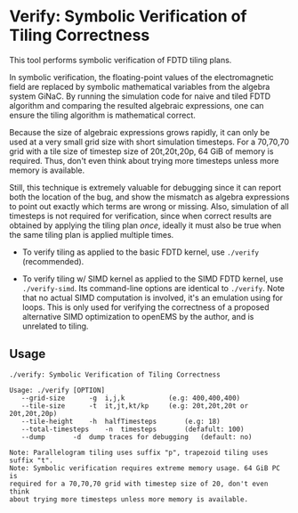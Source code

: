 Verify: Symbolic Verification of Tiling Correctness
=========================================================

This tool performs symbolic verification of FDTD tiling plans.

In symbolic verification, the floating-point values of the electromagnetic
field are replaced by symbolic mathematical variables from the algebra
system GiNaC. By running the simulation code for naive and tiled FDTD
algorithm and comparing the resulted algebraic expressions, one can ensure
the tiling algorithm is mathematical correct.

Because the size of algebraic expressions grows rapidly, it can only be used
at a very small grid size with short simulation timesteps. For a 70,70,70
grid with a tile size of timestep size of 20t,20t,20p, 64 GiB of memory
is required. Thus, don't even think about trying more timesteps unless more
memory is available.

Still, this technique is extremely valuable for debugging since it can report
both the location of the bug, and show the mismatch as algebra expressions to
point out exactly which terms are wrong or missing. Also, simulation of all
timesteps is not required for verification, since when correct results are
obtained by applying the tiling plan *once*, ideally it must also be true
when the same tiling plan is applied multiple times.

* To verify tiling as applied to the basic FDTD kernel, use `./verify`
(recommended).

* To verify tiling w/ SIMD kernel as applied to the SIMD FDTD kernel,
use `./verify-simd`. Its command-line options are identical to `./verify`.
Note that no actual SIMD computation is involved, it's an emulation using
for loops. This is only used for verifying the correctness of a proposed
alternative SIMD optimization to openEMS by the author, and is unrelated
to tiling.

Usage
---------

    ./verify: Symbolic Verification of Tiling Correctness
    
    Usage: ./verify [OPTION]
       --grid-size		-g	i,j,k			(e.g: 400,400,400)
       --tile-size		-t	it,jt,kt/kp		(e.g: 20t,20t,20t or 20t,20t,20p)
       --tile-height	-h	halfTimesteps		(e.g: 18)
       --total-timesteps	-n	timesteps		(defafult: 100)
       --dump		-d	dump traces for debugging	(default: no)
    
    Note: Parallelogram tiling uses suffix "p", trapezoid tiling uses suffix "t".
    Note: Symbolic verification requires extreme memory usage. 64 GiB PC is
    required for a 70,70,70 grid with timestep size of 20, don't even think
    about trying more timesteps unless more memory is available.
